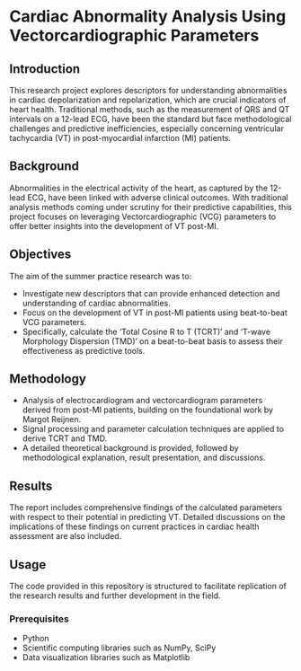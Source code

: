 # Cardiac Abnormality Analysis Using Vectorcardiographic Parameters

## Introduction
This research project explores descriptors for understanding abnormalities in cardiac depolarization and repolarization, which are crucial indicators of heart health. Traditional methods, such as the measurement of QRS and QT intervals on a 12-lead ECG, have been the standard but face methodological challenges and predictive inefficiencies, especially concerning ventricular tachycardia (VT) in post-myocardial infarction (MI) patients.

## Background
Abnormalities in the electrical activity of the heart, as captured by the 12-lead ECG, have been linked with adverse clinical outcomes. With traditional analysis methods coming under scrutiny for their predictive capabilities, this project focuses on leveraging Vectorcardiographic (VCG) parameters to offer better insights into the development of VT post-MI.

## Objectives
The aim of the summer practice research was to:
- Investigate new descriptors that can provide enhanced detection and understanding of cardiac abnormalities.
- Focus on the development of VT in post-MI patients using beat-to-beat VCG parameters.
- Specifically, calculate the ‘Total Cosine R to T (TCRT)’ and ‘T-wave Morphology Dispersion (TMD)’ on a beat-to-beat basis to assess their effectiveness as predictive tools.

## Methodology
- Analysis of electrocardiogram and vectorcardiogram parameters derived from post-MI patients, building on the foundational work by Margot Reijnen.
- Signal processing and parameter calculation techniques are applied to derive TCRT and TMD.
- A detailed theoretical background is provided, followed by methodological explanation, result presentation, and discussions.

## Results
The report includes comprehensive findings of the calculated parameters with respect to their potential in predicting VT. Detailed discussions on the implications of these findings on current practices in cardiac health assessment are also included.

## Usage
The code provided in this repository is structured to facilitate replication of the research results and further development in the field.

### Prerequisites
- Python
- Scientific computing libraries such as NumPy, SciPy
- Data visualization libraries such as Matplotlib

